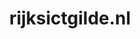 ---
layout: post
title: "rijksictgilde.nl"
internal_url: "/dutchgov/rijksictgilde.nl.html"
subdomains_count: 2
all_subdomains_count: 24
urls_count: 2
ssl_rank: 0
http_rank: 75
url_link: /data/rijksictgilde.nl/urls.txt
all_subdomains_link: /data/rijksictgilde.nl/all_subdomains.txt
subdomains_link: /data/rijksictgilde.nl/subdomains.txt
categories: dutchgov
---
